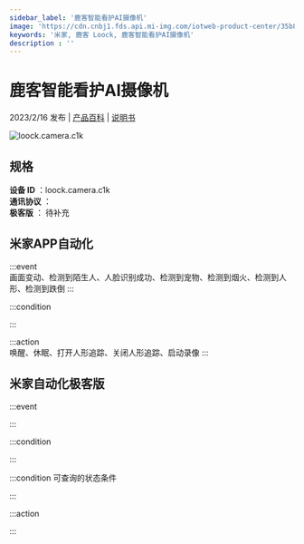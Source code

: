```yaml
---
sidebar_label: '鹿客智能看护AI摄像机'
image: 'https://cdn.cnbj1.fds.api.mi-img.com/iotweb-product-center/35b86c07878b48ea5642f5431e6b12ff_1673446882576.png?GalaxyAccessKeyId=AKVGLQWBOVIRQ3XLEW&Expires=9223372036854775807&Signature=l/Lwtw54b46ADMM0e06ilDzz31Q='
keywords: '米家, 鹿客 Loock, 鹿客智能看护AI摄像机'
description : ''
---
```

# 鹿客智能看护AI摄像机

2023/2/16 发布 | [产品百科](https://home.mi.com/webapp/content/baike/product/index.html?model=loock.camera.c1k/) | [说明书](https://home.mi.com/views/introduction.html?model=loock.camera.c1k&region=cn)

![loock.camera.c1k](https://cdn.cnbj1.fds.api.mi-img.com/iotweb-product-center/35b86c07878b48ea5642f5431e6b12ff_1673446882576.png?GalaxyAccessKeyId=AKVGLQWBOVIRQ3XLEW&Expires=9223372036854775807&Signature=l/Lwtw54b46ADMM0e06ilDzz31Q=)

## 规格  
> 
**设备 ID** ：loock.camera.c1k  
**通讯协议** ：  
**极客版**  ： 待补充 


## 米家APP自动化  

:::event  
画面变动、检测到陌生人、人脸识别成功、检测到宠物、检测到烟火、检测到人形、检测到跌倒
:::

:::condition  

:::

:::action   
唤醒、休眠、打开人形追踪、关闭人形追踪、启动录像
:::

## 米家自动化极客版  

:::event  

:::

:::condition  

:::

:::condition 可查询的状态条件  

:::

:::action  

:::

        
